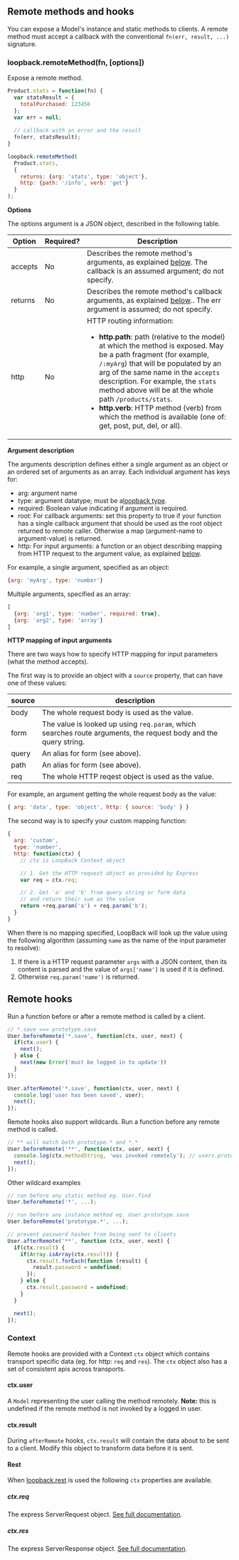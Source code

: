 ## Remote methods and hooks

You can expose a Model's instance and static methods to clients. A remote method must accept a callback with the conventional `fn(err, result, ...)` signature. 

### loopback.remoteMethod(fn, [options])

Expose a remote method.

```js
Product.stats = function(fn) {
  var statsResult = {
    totalPurchased: 123456
  };
  var err = null;
  
  // callback with an error and the result
  fn(err, statsResult);
}

loopback.remoteMethod(
  Product.stats,
  {
    returns: {arg: 'stats', type: 'object'},
    http: {path: '/info', verb: 'get'}
  }
);
```

**Options**

The options argument is a JSON object, described in the following table.

| Option  | Required? | Description |
| ----- | ----- |  ----- |
| accepts   | No | Describes the remote method's arguments, as explained <a href="#argdesc">below</a>. The callback is an assumed argument; do not specify. |
| returns    | No | Describes the remote method's callback arguments, as explained <a href="#argdesc">below</a>.. The err argument is assumed; do not specify. |
| http | No | HTTP routing information: <ul><li> **http.path**: path (relative to the model) at which the method is exposed. May be a path fragment (for example, `/:myArg`) that will be populated by an arg of the same name in the `accepts` description. For example, the `stats` method above will be at the whole path `/products/stats`.</li><li> **http.verb**: HTTP method  (verb) from which the method is available (one of: get, post, put, del, or all).</li></ul>

<a name="argdesc"></a>
**Argument description**

The arguments description defines either a single argument as an object or an ordered set of arguments as an array.  Each individual argument has keys for:

 * arg: argument name
 * type: argument datatype; must be a[loopback type](http://wiki.strongloop.com/display/DOC/LoopBack+types).  
 * required: Boolean value indicating if argument is required.
 * root: For callback arguments: set this property to true if your function
   has a single callback argument that should be used as the root object
   returned to remote caller. Otherwise a map (argument-name to argument-value)
   is returned.
 * http: For input arguments: a function or an object describing mapping from HTTP request
   to the argument value, as explained <a href="#argdesc-http">below</a>.

For example, a single argument, specified as an object:

```js
{arg: 'myArg', type: 'number'}
```

Multiple arguments, specified as an array:

```js
[
  {arg: 'arg1', type: 'number', required: true},
  {arg: 'arg2', type: 'array'}
]
```

<a name="argdesc-http"></a>
**HTTP mapping of input arguments**

There are two ways how to specify HTTP mapping for input parameters (what the
method accepts).

The first way is to provide an object with a `source` property, that can have
one of these values:

| source | description |
|---|---|
| body | The whole request body is used as the value. |
| form | The value is looked up using `req.param`, which searches route arguments, the request body and the query string.|
| query | An alias for form (see above). |
| path | An alias for form (see above). |
| req | The whole HTTP reqest object is used as the value. |

For example, an argument getting the whole request body as the value:

```js
{ arg: 'data', type: 'object', http: { source: 'body' } }
```

The second way is to specify your custom mapping function:

```js
{
  arg: 'custom',
  type: 'number',
  http: function(ctx) {
    // ctx is LoopBack Context object

    // 1. Get the HTTP request object as provided by Express
    var req = ctx.req;

    // 2. Get 'a' and 'b' from query string or form data
    // and return their sum as the value
    return +req.param('a') + req.param('b');
  }
}
```

When there is no mapping specified, LoopBack will look up the value
using the following algorithm (assuming `name` as the name of the input
parameter to resolve):

 1. If there is a HTTP request parameter `args` with a JSON content,
    then its content is parsed and the value of `args['name']` is used
    if it is defined.
 2. Otherwise `req.param('name')` is returned.

## Remote hooks

Run a function before or after a remote method is called by a client.

```js
// *.save === prototype.save
User.beforeRemote('*.save', function(ctx, user, next) {
  if(ctx.user) {
    next();
  } else {
    next(new Error('must be logged in to update'))
  }
});

User.afterRemote('*.save', function(ctx, user, next) {
  console.log('user has been saved', user);
  next();
});
```
    
Remote hooks also support wildcards. Run a function before any remote method is called.

```js
// ** will match both prototype.* and *.*
User.beforeRemote('**', function(ctx, user, next) {
  console.log(ctx.methodString, 'was invoked remotely'); // users.prototype.save was invoked remotely
  next();
});
```
    
Other wildcard examples

```js
// run before any static method eg. User.find
User.beforeRemote('*', ...);

// run before any instance method eg. User.prototype.save
User.beforeRemote('prototype.*', ...);

// prevent password hashes from being sent to clients
User.afterRemote('**', function (ctx, user, next) {
  if(ctx.result) {
    if(Array.isArray(ctx.result)) {
      ctx.result.forEach(function (result) {
        result.password = undefined;
      });
    } else {
      ctx.result.password = undefined;
    }
  }

  next();
});
```
    
### Context

Remote hooks are provided with a Context `ctx` object which contains transport specific data (eg. for http: `req` and `res`). The `ctx` object also has a set of consistent apis across transports.

#### ctx.user

A `Model` representing the user calling the method remotely. **Note:** this is undefined if the remote method is not invoked by a logged in user.

#### ctx.result

During `afterRemote` hooks, `ctx.result` will contain the data about to be sent to a client. Modify this object to transform data before it is sent. 

#### Rest

When [loopback.rest](#loopbackrest) is used the following `ctx` properties are available.

##### ctx.req

The express ServerRequest object. [See full documentation](http://expressjs.com/api.html#req).

##### ctx.res

The express ServerResponse object. [See full documentation](http://expressjs.com/api.html#res).
